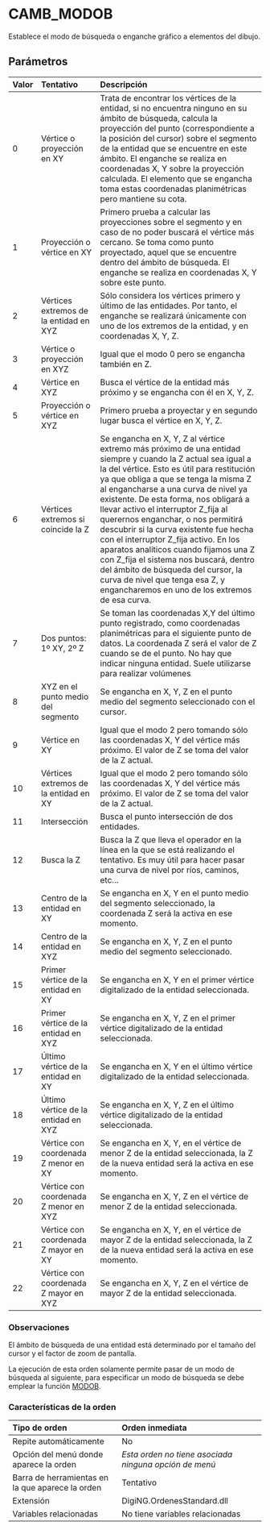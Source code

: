 # CAMB\_MODOB

Establece el modo de búsqueda o enganche gráfico a elementos del dibujo.

## Parámetros

| Valor | Tentativo | Descripción |
| :--- | :--- | :--- |
| 0 | Vértice o proyección en XY | Trata de encontrar los vértices de la entidad, si no encuentra ninguno en su ámbito de búsqueda, calcula la proyección del punto \(correspondiente a la posición del cursor\) sobre el segmento de la entidad que se encuentre en este ámbito. El enganche se realiza en coordenadas X, Y sobre la proyección calculada. El elemento que se engancha toma estas coordenadas planimétricas pero mantiene su cota. |
| 1 | Proyección o vértice en XY | Primero prueba a calcular las proyecciones sobre el segmento y en caso de no poder buscará el vértice más cercano. Se toma como punto proyectado, aquel que se encuentre dentro del ámbito de búsqueda. El enganche se realiza en coordenadas X, Y sobre este punto. |
| 2 | Vértices extremos de la entidad en XYZ | Sólo considera los vértices primero y último de las entidades. Por tanto, el enganche se realizará únicamente con uno de los extremos de la entidad, y en coordenadas X, Y, Z. |
| 3 | Vértice o proyección en XYZ | Igual que el modo 0 pero se engancha también en Z. |
| 4 | Vértice en XYZ | Busca el vértice de la entidad más próximo y se engancha con él en X, Y, Z. |
| 5 | Proyección o vértice en XYZ | Primero prueba a proyectar y en segundo lugar busca el vértice en X, Y, Z. |
| 6 | Vértices extremos si coincide la Z | Se engancha en X, Y, Z al vértice extremo más próximo de una entidad siempre y cuando la Z actual sea igual a la del vértice. Esto es útil para restitución ya que obliga a que se tenga la misma Z al engancharse a una curva de nivel ya existente. De esta forma, nos obligará a llevar activo el interruptor Z\_fija al querernos enganchar, o nos permitirá descubrir si la curva existente fue hecha con el interruptor Z\_fija activo. En los aparatos analíticos cuando fijamos una Z con Z\_fija el sistema nos buscará, dentro del ámbito de búsqueda del cursor, la curva de nivel que tenga esa Z, y engancharemos en uno de los extremos de esa curva. |
| 7 | Dos puntos: 1º XY, 2º Z | Se toman las coordenadas X,Y del último punto registrado, como coordenadas planimétricas para el siguiente punto de datos. La coordenada Z será el valor de Z cuando se de el punto. No hay que indicar ninguna entidad. Suele utilizarse para realizar volúmenes |
| 8 | XYZ en el punto medio del segmento | Se engancha en X, Y, Z en el punto medio del segmento seleccionado con el cursor. |
| 9 | Vértice en XY | Igual que el modo 2 pero tomando sólo las coordenadas X, Y del vértice más próximo. El valor de Z se toma del valor de la Z actual. |
| 10 | Vértices extremos de la entidad en XY | Igual que el modo 2 pero tomando sólo las coordenadas X, Y del vértice más próximo. El valor de Z se toma del valor de la Z actual. |
| 11 | Intersección | Busca el punto intersección de dos entidades. |
| 12 | Busca la Z | Busca la Z que lleva el operador en la línea en la que se está realizando el tentativo. Es muy útil para hacer pasar una curva de nivel por ríos, caminos, etc... |
| 13 | Centro de la entidad en XY | Se engancha en X, Y en el punto medio del segmento seleccionado, la coordenada Z será la activa en ese momento. |
| 14 | Centro de la entidad en XYZ | Se engancha en X, Y, Z en el punto medio del segmento seleccionado. |
| 15 | Primer vértice de la entidad en XY | Se engancha en X, Y en el primer vértice digitalizado de la entidad seleccionada. |
| 16 | Primer vértice de la entidad en XYZ | Se engancha en X, Y, Z en el primer vértice digitalizado de la entidad seleccionada. |
| 17 | Último vértice de la entidad en XY | Se engancha en X, Y en el último vértice digitalizado de la entidad seleccionada. |
| 18 | Último vértice de la entidad en XYZ | Se engancha en X, Y, Z en el último vértice digitalizado de la entidad seleccionada. |
| 19 | Vértice con coordenada Z menor en XY | Se engancha en X, Y, en el vértice de menor Z de la entidad seleccionada, la Z de la nueva entidad será la activa en ese momento. |
| 20 | Vértice con coordenada Z menor en XYZ | Se engancha en X, Y, Z en el vértice de menor Z de la entidad seleccionada. |
| 21 | Vértice con coordenada Z mayor en XY | Se engancha en X, Y, en el vértice de mayor Z de la entidad seleccionada, la Z de la nueva entidad será la activa en ese momento. |
| 22 | Vértice con coordenada Z mayor en XYZ | Se engancha en X, Y, Z en el vértice de mayor Z de la entidad seleccionada. |

### Observaciones

El ámbito de búsqueda de una entidad está determinado por el tamaño del cursor y el factor de zoom de pantalla.

La ejecución de esta orden solamente permite pasar de un modo de búsqueda al siguiente, para especificar un modo de búsqueda se debe emplear la función [MODOB](/digi3d-net/referencia/ventana-de-dibujo/ordenes/c/MODOB.html).

### Características de la orden

| Tipo de orden | Orden inmediata |
| :--- | :--- |
| Repite automáticamente | No |
| Opción del menú donde aparece la orden | _Esta orden no tiene asociada ninguna opción de menú_ |
| Barra de herramientas en la que aparece la orden | Tentativo |
| Extensión | DigiNG.OrdenesStandard.dll |
| Variables relacionadas | No tiene variables relacionadas |

